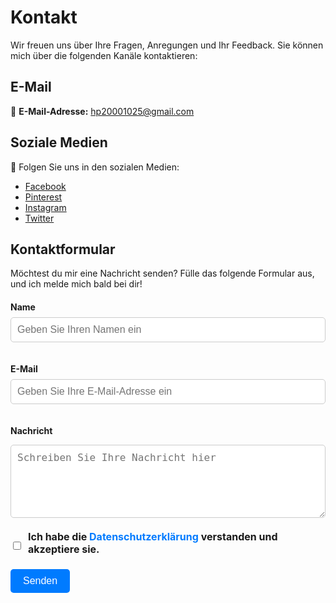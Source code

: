 # Kontakt

Wir freuen uns über Ihre Fragen, Anregungen und Ihr Feedback. Sie können mich über die folgenden Kanäle kontaktieren:

## E-Mail
📧 **E-Mail-Adresse:** [hp20001025@gmail.com](mailto:hp20001025@gmail.com)

<!-- ## Telefon
📞 **Telefonnummer:** +49 123 456 7890

## Adresse
🏠 **Die Adresse meines Studios:**
Beispielstraße 123, 12345 Stadt. -->

## Soziale Medien
💬 Folgen Sie uns in den sozialen Medien:
- [Facebook](https://www.facebook.com/profile.php?id=100068914746692)
- [Pinterest](https://hu.pinterest.com/VibrantVisionsArt1/)
- [Instagram](https://www.instagram.com/hp200011/)
- [Twitter](https://twitter.com/hadikp)

## Kontaktformular

Möchtest du mir eine Nachricht senden? Fülle das folgende Formular aus, und ich melde mich bald bei dir!

<form action="https://formspree.io/f/xnnjanlr" method="POST" class="contact-form">
  <label for="name">Name</label>
  <input class="inputs" type="text" id="name" name="name" placeholder="Geben Sie Ihren Namen ein" required>
  
  <label for="email">E-Mail</label>
  <input class="inputs" type="email" id="email" name="email" placeholder="Geben Sie Ihre E-Mail-Adresse ein" required>

  <label for="message">Nachricht</label>
  <textarea class="inputs" id="message" name="message" placeholder="Schreiben Sie Ihre Nachricht hier" rows="5"></textarea>
  <div class="ch-box">
    <input style="vertical-align: top;" type="checkbox" id="consent" name="consent" value="yes" required>
    <label style="vertical-align: middle;" for="consent">Ich habe die <a href="/blog/en/adatvedelem">Datenschutzerklärung</a> verstanden und akzeptiere sie.</label><br>
  </div>
  
  <button type="submit">Senden</button>
</form>


<style>
  .contact-form {
    max-width: 600px;
    margin-top: 20px;
  }
  
  .contact-form label {
    display: block;
    margin-bottom: 8px;
    font-weight: bold;
  }
  
  .inputs {
    width: 100%;
    padding: 10px;
    margin-bottom: 20px;
    border: 1px solid #ccc;
    border-radius: 5px;
    font-size: 16px;
  }
  
  .contact-form button {
    background-color: #007BFF;
    color: white;
    padding: 10px 20px;
    border: none;
    border-radius: 5px;
    cursor: pointer;
    font-size: 16px;
  }
  
  .contact-form button:hover {
    background-color: #0056b3;
  }
  .ch-box{
    display: flex;
    align-items: center;
    gap: 0.5rem; /* Távolság a jelölőnégyzet és a szöveg között */
    font-size: 1rem; /* Alapértelmezett betűméret */
    vertical-align: top;
  }
  .ch-box a{
    color: #007bff; /* Link színe */
    text-decoration: none;
  }
  .ch-box a:hover{
    text-decoration: underline;
  }

</style>